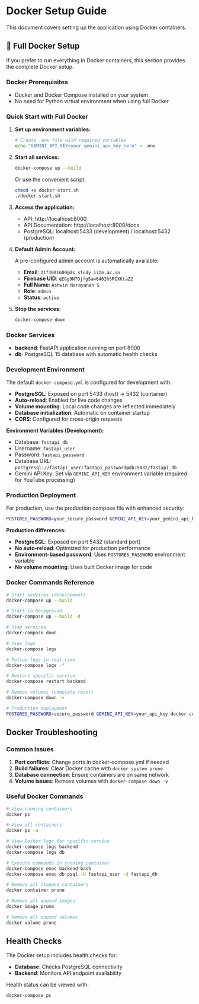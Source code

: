 # Docker Setup Guide

This document covers setting up the application using Docker containers.

## 🐳 Full Docker Setup

If you prefer to run everything in Docker containers, this section provides the complete Docker setup.

### Docker Prerequisites
- Docker and Docker Compose installed on your system
- No need for Python virtual environment when using full Docker

### Quick Start with Full Docker

1. **Set up environment variables:**
   ```bash
   # Create .env file with required variables
   echo "GEMINI_API_KEY=your_gemini_api_key_here" > .env
   ```

2. **Start all services:**
   ```bash
   docker-compose up --build
   ```

   Or use the convenient script:
   ```bash
   chmod +x docker-start.sh
   ./docker-start.sh
   ```

2. **Access the application:**
   - API: http://localhost:8000
   - API Documentation: http://localhost:8000/docs
   - PostgreSQL: localhost:5433 (development) / localhost:5432 (production)

3. **Default Admin Account:**

   A pre-configured admin account is automatically available:
   - **Email**: `21f3001600@ds.study.iitm.ac.in`
   - **Firebase UID**: `qEGg9NTOjfgSaw646IhSRCXKtaZ2`
   - **Full Name**: `Ashwin Narayanan S`
   - **Role**: `admin`
   - **Status**: `active`

4. **Stop the services:**
   ```bash
   docker-compose down
   ```

### Docker Services

- **backend**: FastAPI application running on port 8000
- **db**: PostgreSQL 15 database with automatic health checks

### Development Environment

The default `docker-compose.yml` is configured for development with:

- **PostgreSQL**: Exposed on port 5433 (host) → 5432 (container)
- **Auto-reload**: Enabled for live code changes
- **Volume mounting**: Local code changes are reflected immediately
- **Database initialization**: Automatic on container startup
- **CORS**: Configured for cross-origin requests

**Environment Variables (Development):**
- Database: `fastapi_db`
- Username: `fastapi_user`
- Password: `fastapi_password`
- Database URL: `postgresql://fastapi_user:fastapi_password@db:5432/fastapi_db`
- Gemini API Key: Set via `GEMINI_API_KEY` environment variable (required for YouTube processing)

### Production Deployment

For production, use the production compose file with enhanced security:

```bash
POSTGRES_PASSWORD=your_secure_password GEMINI_API_KEY=your_gemini_api_key docker-compose -f docker-compose.prod.yml up --build -d
```

**Production differences:**
- **PostgreSQL**: Exposed on port 5432 (standard port)
- **No auto-reload**: Optimized for production performance
- **Environment-based password**: Uses `POSTGRES_PASSWORD` environment variable
- **No volume mounting**: Uses built Docker image for code

### Docker Commands Reference

```bash
# Start services (development)
docker-compose up --build

# Start in background
docker-compose up --build -d

# Stop services
docker-compose down

# View logs
docker-compose logs

# Follow logs in real-time
docker-compose logs -f

# Restart specific service
docker-compose restart backend

# Remove volumes (complete reset)
docker-compose down -v

# Production deployment
POSTGRES_PASSWORD=secure_password GEMINI_API_KEY=your_api_key docker-compose -f docker-compose.prod.yml up --build -d
```

## Docker Troubleshooting

### Common Issues

1. **Port conflicts**: Change ports in docker-compose.yml if needed
2. **Build failures**: Clear Docker cache with `docker system prune`
3. **Database connection**: Ensure containers are on same network
4. **Volume issues**: Remove volumes with `docker-compose down -v`

### Useful Docker Commands

```bash
# View running containers
docker ps

# View all containers
docker ps -a

# View Docker logs for specific service
docker-compose logs backend
docker-compose logs db

# Execute commands in running container
docker-compose exec backend bash
docker-compose exec db psql -U fastapi_user -d fastapi_db

# Remove all stopped containers
docker container prune

# Remove all unused images
docker image prune

# Remove all unused volumes
docker volume prune
```

## Health Checks

The Docker setup includes health checks for:

- **Database**: Checks PostgreSQL connectivity
- **Backend**: Monitors API endpoint availability

Health status can be viewed with:
```bash
docker-compose ps
```
